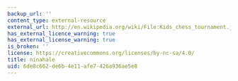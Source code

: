 ```yaml
---
backup_url: ''
content_type: external-resource
external_url: http://en.wikipedia.org/wiki/File:Kids_chess_tournament.jpg
has_external_licence_warning: true
has_external_license_warning: true
is_broken: ''
license: https://creativecommons.org/licenses/by-nc-sa/4.0/
title: ninahale
uid: 6de8c662-de6b-4e11-afe7-426a936ae5e8
---
```

